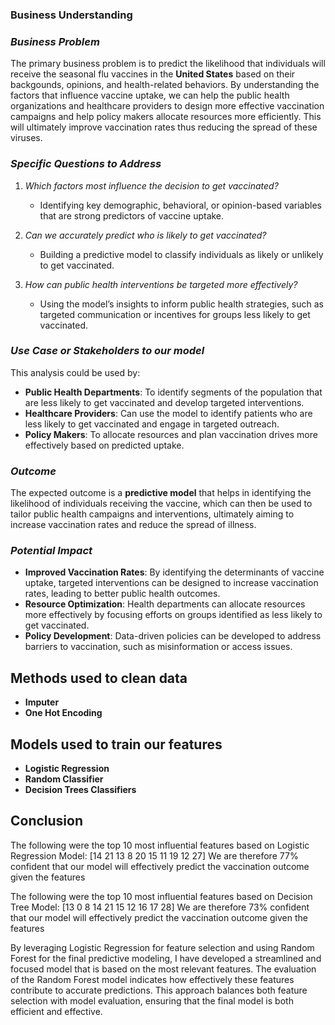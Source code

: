 ### **Business Understanding**


### *Business Problem*
The primary business problem is to predict the likelihood that individuals will receive the seasonal flu vaccines in the **United States** based on their backgounds, opinions, and health-related behaviors. By understanding the factors that influence vaccine uptake, we can help the public health organizations and healthcare providers to design more effective vaccination campaigns and help policy makers allocate resources more efficiently. This will ultimately improve vaccination rates thus reducing the spread of these viruses.

### *Specific Questions to Address*
1. *Which factors most influence the decision to get vaccinated?*
   - Identifying key demographic, behavioral, or opinion-based variables that are strong predictors of vaccine uptake.
  
2. *Can we accurately predict who is likely to get vaccinated?*
   - Building a predictive model to classify individuals as likely or unlikely to get vaccinated.

3. *How can public health interventions be targeted more effectively?*
   - Using the model’s insights to inform public health strategies, such as targeted communication or incentives for groups less likely to get vaccinated.

### *Use Case or Stakeholders to our model*
This analysis could be used by:
- **Public Health Departments**: To identify segments of the population that are less likely to get vaccinated and develop targeted interventions.
- **Healthcare Providers**: Can use the model to identify patients who are less likely to get vaccinated and engage in targeted outreach.
- **Policy Makers**: To allocate resources and plan vaccination drives more effectively based on predicted uptake.

### *Outcome*
The expected outcome is a **predictive model** that helps in identifying the likelihood of individuals receiving the vaccine, which can then be used to tailor public health campaigns and interventions, ultimately aiming to increase vaccination rates and reduce the spread of illness.

### *Potential Impact*
- **Improved Vaccination Rates**: By identifying the determinants of vaccine uptake, targeted interventions can be designed to increase vaccination rates, leading to better public health outcomes.
- **Resource Optimization**: Health departments can allocate resources more effectively by focusing efforts on groups identified as less likely to get vaccinated.
- **Policy Development**: Data-driven policies can be developed to address barriers to vaccination, such as misinformation or access issues.

## **Methods used to clean data**
- **Imputer**
- **One Hot Encoding**

## **Models used to train our features**
- **Logistic Regression**
- **Random Classifier**
- **Decision Trees Classifiers**

## **Conclusion**

The following were the top 10 most influential features based on Logistic Regression Model: [14 21 13  8 20 15 11 19 12 27] We are therefore 77% confident that our model will effectively predict the vaccination outcome given the features

The following were the top 10 most influential features based on Decision Tree Model: [13  0  8 14 21 15 12 16 17 28] We are therefore 73% confident that our model will effectively predict the vaccination outcome given the features

By leveraging Logistic Regression for feature selection and using Random Forest for the final predictive modeling, I have developed a streamlined and focused model that is based on the most relevant features. The evaluation of the Random Forest model indicates how effectively these features contribute to accurate predictions. This approach balances both feature selection with model evaluation, ensuring that the final model is both efficient and effective.
